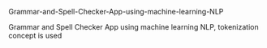 Grammar-and-Spell-Checker-App-using-machine-learning-NLP

Grammar and Spell Checker App using machine learning NLP, tokenization concept is used
